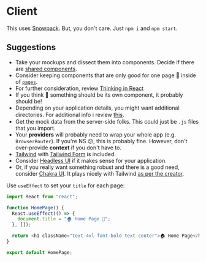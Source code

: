# Client

This uses [Snowpack](https://www.snowpack.dev/tutorials/react). But, you don't care. Just `npm i` and `npm start`.

## Suggestions

- Take your mockups and dissect them into components. Decide if there are [shared components](client/src/components).
- Consider keeping components that are only good for one page 📃 inside of [`pages`](client/src/pages).
- For further consideration, review [Thinking in
  React](https://reactjs.org/docs/thinking-in-react.html#start-with-a-mock)
- If you think 🤔 something should be its own component, it probably should be!
- Depending on your application details, you might want additional directories. For additional info ℹ️ review
  [this](https://www.taniarascia.com/react-architecture-directory-structure/#directory-structure).
- Get the mock data from the server-side folks. This could just be `.js` files that you import.
- Your **providers** will probably need to wrap your whole app (e.g. `BrowserRouter`). If you're NS 😕, this is probably
  fine. However, don't over-provide **context** if you don't have to.
- [Tailwind](https://tailwindcss.com/docs) with [Tailwind Form](https://github.com/tailwindlabs/tailwindcss-forms) is
  included.
- Consider [Headless UI](https://headlessui.dev/) if it makes sense for your application.
- Or, if you really want something robust and there is a good need, consider [Chakra UI](https://chakra-ui.com/). It
  plays nicely with Tailwind [as per the creator](https://github.com/chakra-ui/chakra-ui/issues/634#issuecomment-619626792).

Use `useEffect` to set your `title` for each page:

```javascript
import React from "react";

function HomePage() {
  React.useEffect(() => {
    document.title = "🏠 Home Page 📃";
  }, []);

  return <h1 className="text-4xl font-bold text-center">🏠 Home Page</h1>;
}

export default HomePage;
```
